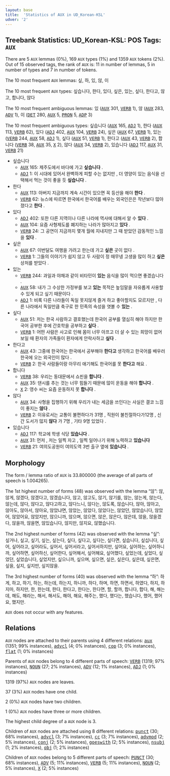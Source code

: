 ```yaml
---
layout: base
title:  'Statistics of AUX in UD_Korean-KSL'
udver: '2'
---
```


## Treebank Statistics: UD_Korean-KSL: POS Tags: `AUX`

There are 5 `AUX` lemmas (0%), 169 `AUX` types (1%) and 1359 `AUX` tokens (2%).
Out of 15 observed tags, the rank of `AUX` is: 11 in number of lemmas, 5 in number of types and 7 in number of tokens.

The 10 most frequent `AUX` lemmas: 싶, 하, 있, 않, 이

The 10 most frequent `AUX` types:  싶습니다, 한다, 있다, 싶은, 있는, 싶다, 한다고, 않고, 합니다, 않다

The 10 most frequent ambiguous lemmas: 있 (<tt><a href="ko_ksl-pos-AUX.html">AUX</a></tt> 301, <tt><a href="ko_ksl-pos-VERB.html">VERB</a></tt> 1), 않 (<tt><a href="ko_ksl-pos-AUX.html">AUX</a></tt> 283, <tt><a href="ko_ksl-pos-ADV.html">ADV</a></tt> 1), 이 (<tt><a href="ko_ksl-pos-DET.html">DET</a></tt> 280, <tt><a href="ko_ksl-pos-AUX.html">AUX</a></tt> 5, <tt><a href="ko_ksl-pos-PRON.html">PRON</a></tt> 5, <tt><a href="ko_ksl-pos-ADP.html">ADP</a></tt> 3)

The 10 most frequent ambiguous types:  싶습니다 (<tt><a href="ko_ksl-pos-AUX.html">AUX</a></tt> 165, <tt><a href="ko_ksl-pos-ADJ.html">ADJ</a></tt> 1), 한다 (<tt><a href="ko_ksl-pos-AUX.html">AUX</a></tt> 113, <tt><a href="ko_ksl-pos-VERB.html">VERB</a></tt> 62), 있다 (<tt><a href="ko_ksl-pos-ADJ.html">ADJ</a></tt> 402, <tt><a href="ko_ksl-pos-AUX.html">AUX</a></tt> 104, <tt><a href="ko_ksl-pos-VERB.html">VERB</a></tt> 24), 싶은 (<tt><a href="ko_ksl-pos-AUX.html">AUX</a></tt> 67, <tt><a href="ko_ksl-pos-VERB.html">VERB</a></tt> 1), 있는 (<tt><a href="ko_ksl-pos-VERB.html">VERB</a></tt> 244, <tt><a href="ko_ksl-pos-AUX.html">AUX</a></tt> 58, <tt><a href="ko_ksl-pos-ADJ.html">ADJ</a></tt> 1), 싶다 (<tt><a href="ko_ksl-pos-AUX.html">AUX</a></tt> 51, <tt><a href="ko_ksl-pos-VERB.html">VERB</a></tt> 1), 한다고 (<tt><a href="ko_ksl-pos-AUX.html">AUX</a></tt> 43, <tt><a href="ko_ksl-pos-VERB.html">VERB</a></tt> 2), 합니다 (<tt><a href="ko_ksl-pos-VERB.html">VERB</a></tt> 38, <tt><a href="ko_ksl-pos-AUX.html">AUX</a></tt> 35, <tt><a href="ko_ksl-pos-X.html">X</a></tt> 2), 않다 (<tt><a href="ko_ksl-pos-AUX.html">AUX</a></tt> 34, <tt><a href="ko_ksl-pos-VERB.html">VERB</a></tt> 2), 있습니다 (<tt><a href="ko_ksl-pos-ADJ.html">ADJ</a></tt> 117, <tt><a href="ko_ksl-pos-AUX.html">AUX</a></tt> 31, <tt><a href="ko_ksl-pos-VERB.html">VERB</a></tt> 21)


* 싶습니다
  * <tt><a href="ko_ksl-pos-AUX.html">AUX</a></tt> 165: 제주도에서 바다에 가고 <b>싶습니다</b> .
  * <tt><a href="ko_ksl-pos-ADJ.html">ADJ</a></tt> 1: 이 시대에 있어서 완벽하게 피할 수는 없지만 , 더 영양이 있는 음식을 선택해서 먹는 것이 좋을 듯 <b>싶습니다</b> .
* 한다
  * <tt><a href="ko_ksl-pos-AUX.html">AUX</a></tt> 113: 아버지 지금까지 계속 시간이 있으면 꼭 등산을 해야 <b>한다</b> .
  * <tt><a href="ko_ksl-pos-VERB.html">VERB</a></tt> 62: 뉴스에 따르면 한국에서 한국어를 배우는 외국인은은 작년보다 많아졌다고 <b>한다</b> .
* 있다
  * <tt><a href="ko_ksl-pos-ADJ.html">ADJ</a></tt> 402: 또한 다른 지역이나 다른 나라에 역사에 대해서 알 수 <b>있다</b> .
  * <tt><a href="ko_ksl-pos-AUX.html">AUX</a></tt> 104: 요즘 사형제도를 폐지하는 나라가 많아지고 <b>있다</b> .
  * <tt><a href="ko_ksl-pos-VERB.html">VERB</a></tt> 24: 그 공연이 지금까지 몇개 월에 지내지만 그 때 받았던 감동적인 느낌을 <b>있다</b> .
* 싶은
  * <tt><a href="ko_ksl-pos-AUX.html">AUX</a></tt> 67: 이번달도 여행을 가려고 한는데 가고 <b>싶은</b> 곳이 없다 .
  * <tt><a href="ko_ksl-pos-VERB.html">VERB</a></tt> 1: 그들의 이야기가 쉽지 않고 두 사람이 정 때무넹 고생을 많이 하고 <b>싶은</b> 상처를 받았다 .
* 있는
  * <tt><a href="ko_ksl-pos-VERB.html">VERB</a></tt> 244: 과일과 야채과 같이 비타민이 <b>있는</b> 음식을 많이 먹으면 좋겠습니다 .
  * <tt><a href="ko_ksl-pos-AUX.html">AUX</a></tt> 58: 내가 그 수상한 가정부를 보고 <b>있는</b> 목적은 높임말을 자유롭게 사용할 수 있게 되고 싶기 때문이다 .
  * <tt><a href="ko_ksl-pos-ADJ.html">ADJ</a></tt> 1: 비록 다른 나라들이 독일 못지않게 즐겨 하고 좋아할지도 모르지만 , 다른 나라에서 독일만큼 축구로 한 민족의 속성을 엿볼 수 <b>있는</b> .
* 싶다
  * <tt><a href="ko_ksl-pos-AUX.html">AUX</a></tt> 51: 저는 한국 사람하고 결호했는데 한국어 공부를 열심히 해야 하지만 한국어 공부한 후에 간호학을 공부하고 <b>싶다</b> .
  * <tt><a href="ko_ksl-pos-VERB.html">VERB</a></tt> 1: 어떤 사람은 사고로 인해 몸이 너무 아프고 더 살 수 있는 희망이 없어 보일 때 환자의 가족들이 환자에게 안락사하고 <b>싶다</b> .
* 한다고
  * <tt><a href="ko_ksl-pos-AUX.html">AUX</a></tt> 43: 그중에 한국어는 한국에서 공부해야 <b>한다고</b> 생각하고 한국어를 배우러 한국에 오는 외국인이 많다 .
  * <tt><a href="ko_ksl-pos-VERB.html">VERB</a></tt> 2: 한국 사람들이랑 아무리 애기해도 한국어를 못 <b>한다고</b> 해요 .
* 합니다
  * <tt><a href="ko_ksl-pos-VERB.html">VERB</a></tt> 38: 우리는 동대문에서 쇼핀을 <b>합니다</b> .
  * <tt><a href="ko_ksl-pos-AUX.html">AUX</a></tt> 35: 댄시를 추는 것는 너무 힘들기 때문에 많이 운동을 해야 <b>합니다</b> .
  * <tt><a href="ko_ksl-pos-X.html">X</a></tt> 2: 영수 씨는 요즘 운동하지 못 <b>합니다</b> .
* 않다
  * <tt><a href="ko_ksl-pos-AUX.html">AUX</a></tt> 34: 사형을 집행하기 위해 우리가 내는 세금을 쓰인다는 사실은 결코 느낌이 좋지는 <b>않다</b> .
  * <tt><a href="ko_ksl-pos-VERB.html">VERB</a></tt> 2: 이유로서는 교통이 불편하다가 31명 , 직원이 불친절하다가12명 , 신간 도서가 많지 <b>않다</b> 가 7명 , 기타 9명 있었다 .
* 있습니다
  * <tt><a href="ko_ksl-pos-ADJ.html">ADJ</a></tt> 117: 학교에 학생 식당 <b>있습니다</b> .
  * <tt><a href="ko_ksl-pos-AUX.html">AUX</a></tt> 31: 먼저 , 저는 일찍 자고 , 일찍 일어나기 위해 노력하고 <b>있습니다</b>
  * <tt><a href="ko_ksl-pos-VERB.html">VERB</a></tt> 21: 여의도공원이 여의도역 3번 출구 옆에 <b>있습니다</b> .

## Morphology

The form / lemma ratio of `AUX` is 33.800000 (the average of all parts of speech is 1.004265).

The 1st highest number of forms (48) was observed with the lemma “않”: 않, 않게, 않겠다, 않겠다고, 않겠습니다, 않고, 않고도, 않기, 않기를, 않는, 않는게, 않는다, 않는데, 않다, 않다고, 않다고하고, 않다느니, 않다는, 않도록, 않습니다, 않아, 않아고, 않아도, 않아서, 않아요, 않았냐면, 않았는, 않았다, 않았다는, 않았던, 않았습니다, 않았어, 않았어요, 않았지만, 않으니까, 않으며, 않으면, 않은, 않은다, 않은데, 않을, 않을겠다, 않을까, 않을면, 않있습니다, 않지만, 않지요, 않했습니다.

The 2nd highest number of forms (42) was observed with the lemma “싶”: 싶거나, 싶고, 싶기, 싶는, 싶는다, 싶다, 싶다고, 싶다는, 싶다면, 싶습니다, 싶십니다, 싶어, 싶어라고, 싶어라도, 싶어서, 싶어서라고, 싶어서하지만, 싶어요, 싶어하는, 싶어하니까, 싶어하면, 싶어하신, 싶어한다, 싶어해서, 싶어해요, 싶어했다, 싶었는데, 싶었다, 싶었던, 싶었습니다, 싶었지만, 싶으니까, 싶으며, 싶으면, 싶은, 싶은다, 싶은데, 싶은면, 싶을, 싶지, 싶지만, 싶지않을.

The 3rd highest number of forms (40) was observed with the lemma “하”: 하게, 하고, 하기, 하는, 하는데, 하는지, 하니까, 하다, 하며, 하면, 하면서, 하였다, 하지, 하지마, 하지만, 한, 한는데, 한다, 한다고, 한다는, 한다면, 할, 할까, 합니다, 합다, 해, 해는데, 해도, 해라는, 해서, 해서도, 해야, 해요, 해주는, 했다, 했다는, 했습니다, 했어, 했어요, 했지만.

`AUX` does not occur with any features.


## Relations

`AUX` nodes are attached to their parents using 4 different relations: <tt><a href="ko_ksl-dep-aux.html">aux</a></tt> (1351; 99% instances), <tt><a href="ko_ksl-dep-advcl.html">advcl</a></tt> (4; 0% instances), <tt><a href="ko_ksl-dep-cop.html">cop</a></tt> (3; 0% instances), <tt><a href="ko_ksl-dep-flat.html">flat</a></tt> (1; 0% instances)

Parents of `AUX` nodes belong to 4 different parts of speech: <tt><a href="ko_ksl-pos-VERB.html">VERB</a></tt> (1319; 97% instances), <tt><a href="ko_ksl-pos-NOUN.html">NOUN</a></tt> (27; 2% instances), <tt><a href="ko_ksl-pos-ADV.html">ADV</a></tt> (12; 1% instances), <tt><a href="ko_ksl-pos-ADJ.html">ADJ</a></tt> (1; 0% instances)

1319 (97%) `AUX` nodes are leaves.

37 (3%) `AUX` nodes have one child.

2 (0%) `AUX` nodes have two children.

1 (0%) `AUX` nodes have three or more children.

The highest child degree of a `AUX` node is 3.

Children of `AUX` nodes are attached using 8 different relations: <tt><a href="ko_ksl-dep-punct.html">punct</a></tt> (30; 68% instances), <tt><a href="ko_ksl-dep-advcl.html">advcl</a></tt> (3; 7% instances), <tt><a href="ko_ksl-dep-cc.html">cc</a></tt> (3; 7% instances), <tt><a href="ko_ksl-dep-advmod.html">advmod</a></tt> (2; 5% instances), <tt><a href="ko_ksl-dep-conj.html">conj</a></tt> (2; 5% instances), <tt><a href="ko_ksl-dep-goeswith.html">goeswith</a></tt> (2; 5% instances), <tt><a href="ko_ksl-dep-nsubj.html">nsubj</a></tt> (1; 2% instances), <tt><a href="ko_ksl-dep-obj.html">obj</a></tt> (1; 2% instances)

Children of `AUX` nodes belong to 5 different parts of speech: <tt><a href="ko_ksl-pos-PUNCT.html">PUNCT</a></tt> (30; 68% instances), <tt><a href="ko_ksl-pos-ADV.html">ADV</a></tt> (5; 11% instances), <tt><a href="ko_ksl-pos-VERB.html">VERB</a></tt> (5; 11% instances), <tt><a href="ko_ksl-pos-NOUN.html">NOUN</a></tt> (2; 5% instances), <tt><a href="ko_ksl-pos-X.html">X</a></tt> (2; 5% instances)

